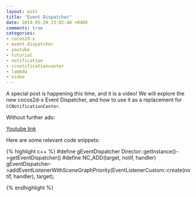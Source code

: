```yaml
---
layout: post
title: "Event Dispatcher"
date: 2014-05-20 23:02:48 +0400
comments: true
categories: 
- cocos2d-x
- event-dispatcher
- youtube
- tutorial
- notification
- ccnotificationcenter
- lambda
- video
---
```


A special post is happening this time, and it is a video! We will explore the new cocos2d-x Event Dispatcher, and how to use it as a replacement for `CCNotificationCenter`.

Without further ado:

[Youtube link](https://www.youtube.com/watch?v=TyP0CZWED0M)

Here are some relevant code snippets:

{% highlight c++ %}
#define gEventDispatcher Director::getInstance()->getEventDispatcher()
#define NC_ADD(target, notif, handler) gEventDispatcher->addEventListenerWithSceneGraphPriority(EventListenerCustom::create(notif, handler), target);

{% endhighlight %}
